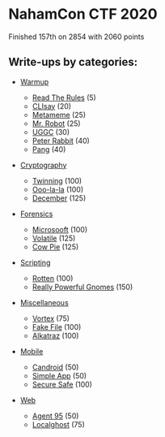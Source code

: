 # NahamCon CTF 2020

Finished 157th on 2854 with 2060 points

## Write-ups by categories:

* [Warmup](Warmup.md)
  - [Read The Rules](Warmup.md#read-the-rules) (5)
  - [CLIsay](Warmup.md#clisay) (20)
  - [Metameme](Warmup.md#metameme) (25)
  - [Mr. Robot](Warmup.md#mr-robot) (25)
  - [UGGC](Warmup.md#uggc) (30)
  - [Peter Rabbit](Warmup.md#peter-rabbit) (40)
  - [Pang](Warmup.md#pang) (40)

* [Cryptography](Cryptography.md)
  - [Twinning](Cryptography.md#twinning) (100)
  - [Ooo-la-la](Cryptography.md#ooo-la-la) (100)
  - [December](Cryptography.md#december) (125)

* [Forensics](Forensics.md)
  - [Microsooft](Forensics.md#microsooft) (100)
  - [Volatile](Forensics.md#volatile) (125)
  - [Cow Pie](Forensics.md#cow-pie) (125)

* [Scripting](Scripting)
  - [Rotten](Scripting/rotten.py) (100)
  - [Really Powerful Gnomes](Scripting/really_powerful_gnomes.py) (150)

* [Miscellaneous](Miscellaneous.md)
  - [Vortex](Miscellaneous.md#vortex) (75)
  - [Fake File](Miscellaneous.md#vortex) (100)
  - [Alkatraz](Miscellaneous.md#alkatraz) (100)

* [Mobile](Mobile.md)
  - [Candroid](Mobile.md#candroid) (50)
  - [Simple App](Mobile.md#simple-app) (50)
  - [Secure Safe](Mobile.md#secure-safe) (100)

* [Web](Web.md)
  - [Agent 95](Web.md#agent-95) (50)
  - [Localghost](Web.md#localghost) (75)
